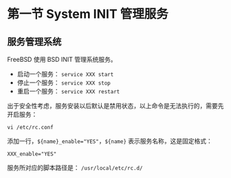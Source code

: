 # 第一节 System INIT 管理服务

## 服务管理系统 <a href="fu-wu-guan-li-xi-tong" id="fu-wu-guan-li-xi-tong"></a>

FreeBSD 使用 BSD INIT 管理系统服务。

* 启动一个服务： `service XXX start`
* 停止一个服务： `service XXX stop`
* 重启一个服务： `service XXX restart`

出于安全性考虑，服务安装以后默认是禁用状态，以上命令是无法执行的，需要先开启服务：

```
vi /etc/rc.conf
```

添加一行，`${name}_enable="YES"`，`${name}` 表示服务名称，这是固定格式：

```
XXX_enable="YES"
```

服务所对应的脚本路径是： `/usr/local/etc/rc.d/`
